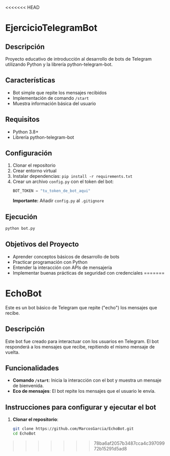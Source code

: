 <<<<<<< HEAD
# EjercicioTelegramBot

## Descripción
Proyecto educativo de introducción al desarrollo de bots de Telegram utilizando Python y la librería python-telegram-bot. 

## Características
- Bot simple que repite los mensajes recibidos
- Implementación de comando `/start`
- Muestra información básica del usuario

## Requisitos
- Python 3.8+
- Librería python-telegram-bot

## Configuración
1. Clonar el repositorio
2. Crear entorno virtual
3. Instalar dependencias: `pip install -r requirements.txt`
4. Crear un archivo `config.py` con el token del bot:
   ```python
   BOT_TOKEN = "tu_token_de_bot_aqui"
   ```
   **Importante:** Añadir `config.py` al `.gitignore`

## Ejecución
```bash
python bot.py
```

## Objetivos del Proyecto
- Aprender conceptos básicos de desarrollo de bots
- Practicar programación con Python
- Entender la interacción con APIs de mensajería
- Implementar buenas prácticas de seguridad con credenciales
=======
# EchoBot

Este es un bot básico de Telegram que repite ("echo") los mensajes que recibe.

## Descripción

Este bot fue creado para interactuar con los usuarios en Telegram. El bot responderá a los mensajes que recibe, repitiendo el mismo mensaje de vuelta.

## Funcionalidades

- **Comando `/start`**: Inicia la interacción con el bot y muestra un mensaje de bienvenida.
- **Eco de mensajes**: El bot repite los mensajes que el usuario le envía.

## Instrucciones para configurar y ejecutar el bot

1. **Clonar el repositorio**:
   ```bash
   git clone https://github.com/MarcosGarcia/EchoBot.git
   cd EchoBot
>>>>>>> 78ba6af2057b3487cca4c39709972b15291d5ad8
